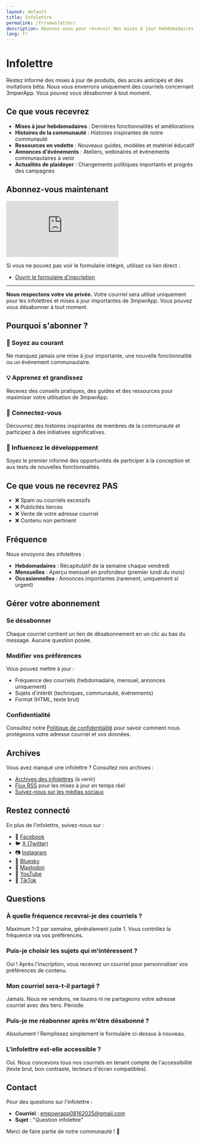 ```yaml
---
layout: default
title: Infolettre
permalink: /fr/newsletter/
description: Abonnez-vous pour recevoir des mises à jour hebdomadaires, des histoires de la communauté, des ressources en vedette et des nouvelles de plaidoyer de 3mpwrApp.
lang: fr
---
```


# Infolettre

Restez informé des mises à jour de produits, des accès anticipés et des invitations bêta. Nous vous enverrons uniquement des courriels concernant 3mpwrApp. Vous pouvez vous désabonner à tout moment.

## Ce que vous recevrez
- **Mises à jour hebdomadaires** : Dernières fonctionnalités et améliorations
- **Histoires de la communauté** : Histoires inspirantes de notre communauté
- **Ressources en vedette** : Nouveaux guides, modèles et matériel éducatif
- **Annonces d'événements** : Ateliers, webinaires et événements communautaires à venir
- **Actualités de plaidoyer** : Changements politiques importants et progrès des campagnes

## Abonnez-vous maintenant

<div class="newsletter-embed">
  <iframe
    id="newsletter-form"
    title="Inscription à l'infolettre 3mpwrApp"
    src="https://docs.google.com/forms/d/e/1FAIpQLSf9AHMg9pMWS2njErNXDj1W0g2rXBNabXsUnZOgRF4vfvk0kQ/viewform?embedded=true"
    loading="lazy"
    frameborder="0"
    marginheight="0"
    marginwidth="0"
    referrerpolicy="no-referrer"
  >Chargement…</iframe>
</div>

<!-- styles in assets/css/style.css -->

<script>
(function () {
  var iframe = document.getElementById('newsletter-form');
  if (!iframe) return;
  var firstLoadDone = false;
  iframe.addEventListener('load', function () {
    if (firstLoadDone) {
      iframe.classList.add('newsletter-redirecting');
      // Redirect immediately after submission view loads
      setTimeout(function () { window.location.href = '/fr/'; }, 0);
      return;
    }
    firstLoadDone = true;
  });
})();
</script>

Si vous ne pouvez pas voir le formulaire intégré, utilisez ce lien direct :
- [Ouvrir le formulaire d'inscription](https://docs.google.com/forms/d/e/1FAIpQLSf9AHMg9pMWS2njErNXDj1W0g2rXBNabXsUnZOgRF4vfvk0kQ/viewform)

---

**Nous respectons votre vie privée.** Votre courriel sera utilisé uniquement pour les infolettres et mises à jour importantes de 3mpwrApp. Vous pouvez vous désabonner à tout moment.

## Pourquoi s'abonner ?

### 🚀 Soyez au courant
Ne manquez jamais une mise à jour importante, une nouvelle fonctionnalité ou un événement communautaire.

### 💡 Apprenez et grandissez
Recevez des conseils pratiques, des guides et des ressources pour maximiser votre utilisation de 3mpwrApp.

### 🤝 Connectez-vous
Découvrez des histoires inspirantes de membres de la communauté et participez à des initiatives significatives.

### 🎯 Influencez le développement
Soyez le premier informé des opportunités de participer à la conception et aux tests de nouvelles fonctionnalités.

## Ce que vous ne recevrez PAS

- ❌ Spam ou courriels excessifs
- ❌ Publicités tierces
- ❌ Vente de votre adresse courriel
- ❌ Contenu non pertinent

## Fréquence

Nous envoyons des infolettres :
- **Hebdomadaires** : Récapitulatif de la semaine chaque vendredi
- **Mensuelles** : Aperçu mensuel en profondeur (premier lundi du mois)
- **Occasionnelles** : Annonces importantes (rarement, uniquement si urgent)

## Gérer votre abonnement

### Se désabonner
Chaque courriel contient un lien de désabonnement en un clic au bas du message. Aucune question posée.

### Modifier vos préférences
Vous pouvez mettre à jour :
- Fréquence des courriels (hebdomadaire, mensuel, annonces uniquement)
- Sujets d'intérêt (techniques, communauté, événements)
- Format (HTML, texte brut)

### Confidentialité
Consultez notre [Politique de confidentialité](/fr/privacy/) pour savoir comment nous protégeons votre adresse courriel et vos données.

## Archives

Vous avez manqué une infolettre ? Consultez nos archives :
- [Archives des infolettres](#) (à venir)
- [Flux RSS](/feed.xml) pour les mises à jour en temps réel
- [Suivez-nous sur les médias sociaux](/fr/#social-links)

## Restez connecté

En plus de l'infolettre, suivez-nous sur :

- 📘 [Facebook](https://www.facebook.com/3mpowrapp/)
- 🐦 [X (Twitter)](https://x.com/3mpowrapp0816)
- 📷 [Instagram](https://www.instagram.com/3mpwrapp/)
- 🦋 [Bluesky](https://bsky.app/profile/3mpwrapp.bsky.social)
- 🐘 [Mastodon](https://mastodon.social/@3mpwrApp)
- 🎥 [YouTube](https://www.youtube.com/3mpwrApp)
- 📱 [TikTok](https://www.tiktok.com/@3mpwrapp)

## Questions

### À quelle fréquence recevrai-je des courriels ?
Maximum 1-2 par semaine, généralement juste 1. Vous contrôlez la fréquence via vos préférences.

### Puis-je choisir les sujets qui m'intéressent ?
Oui ! Après l'inscription, vous recevrez un courriel pour personnaliser vos préférences de contenu.

### Mon courriel sera-t-il partagé ?
Jamais. Nous ne vendons, ne louons ni ne partageons votre adresse courriel avec des tiers. Période.

### Puis-je me réabonner après m'être désabonné ?
Absolument ! Remplissez simplement le formulaire ci-dessus à nouveau.

### L'infolettre est-elle accessible ?
Oui. Nous concevons tous nos courriels en tenant compte de l'accessibilité (texte brut, bon contraste, lecteurs d'écran compatibles).

## Contact

Pour des questions sur l'infolettre :
- **Courriel** : [empowrapp08162025@gmail.com](mailto:empowrapp08162025@gmail.com)
- **Sujet** : "Question infolettre"

Merci de faire partie de notre communauté ! 💚
